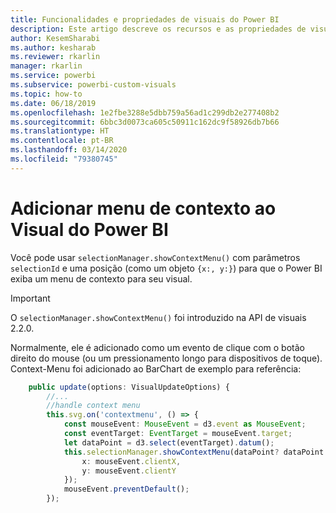 ```yaml
---
title: Funcionalidades e propriedades de visuais do Power BI
description: Este artigo descreve os recursos e as propriedades de visuais do Power BI.
author: KesemSharabi
ms.author: kesharab
ms.reviewer: rkarlin
manager: rkarlin
ms.service: powerbi
ms.subservice: powerbi-custom-visuals
ms.topic: how-to
ms.date: 06/18/2019
ms.openlocfilehash: 1e2fbe3288e5dbb759a56ad1c299db2e277408b2
ms.sourcegitcommit: 6bbc3d0073ca605c50911c162dc9f58926db7b66
ms.translationtype: HT
ms.contentlocale: pt-BR
ms.lasthandoff: 03/14/2020
ms.locfileid: "79380745"
---
```

# <a name="add-context-menu-to-power-bi-visual"></a>Adicionar menu de contexto ao Visual do Power BI

Você pode usar `selectionManager.showContextMenu()` com parâmetros `selectionId` e uma posição (como um objeto `{x:, y:}`) para que o Power BI exiba um menu de contexto para seu visual.

> [!IMPORTANT]
> O `selectionManager.showContextMenu()` foi introduzido na API de visuais 2.2.0.

Normalmente, ele é adicionado como um evento de clique com o botão direito do mouse (ou um pressionamento longo para dispositivos de toque). Context-Menu foi adicionado ao BarChart de exemplo para referência:

```typescript
    public update(options: VisualUpdateOptions) {
        //...
        //handle context menu
        this.svg.on('contextmenu', () => {
            const mouseEvent: MouseEvent = d3.event as MouseEvent;
            const eventTarget: EventTarget = mouseEvent.target;
            let dataPoint = d3.select(eventTarget).datum();
            this.selectionManager.showContextMenu(dataPoint? dataPoint.selectionId : {}, {
                x: mouseEvent.clientX,
                y: mouseEvent.clientY
            });
            mouseEvent.preventDefault();
        });
```

